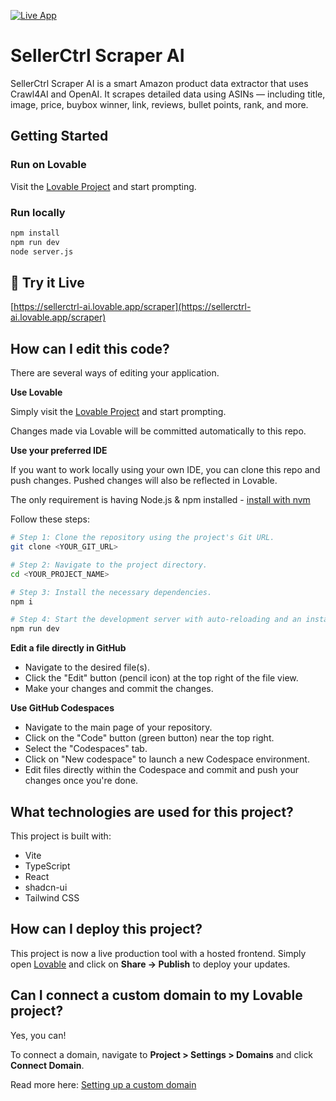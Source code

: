[![Live App](https://img.shields.io/badge/Visit%20App-sellerctrl--ai.lovable.app-orange?style=for-the-badge)](https://sellerctrl-ai.lovable.app/scraper)

# SellerCtrl Scraper AI

SellerCtrl Scraper AI is a smart Amazon product data extractor that uses Crawl4AI and OpenAI. It scrapes detailed data using ASINs — including title, image, price, buybox winner, link, reviews, bullet points, rank, and more.

## Getting Started

### Run on Lovable
Visit the [Lovable Project](https://lovable.dev/projects/77be9585-29f7-4d03-94b0-0ce9b51d6b84) and start prompting.

### Run locally
```sh
npm install
npm run dev
node server.js
```

## 🔗 Try it Live
[https://sellerctrl-ai.lovable.app/scraper](https://sellerctrl-ai.lovable.app/scraper)

## How can I edit this code?

There are several ways of editing your application.

**Use Lovable**

Simply visit the [Lovable Project](https://lovable.dev/projects/77be9585-29f7-4d03-94b0-0ce9b51d6b84) and start prompting.

Changes made via Lovable will be committed automatically to this repo.

**Use your preferred IDE**

If you want to work locally using your own IDE, you can clone this repo and push changes. Pushed changes will also be reflected in Lovable.

The only requirement is having Node.js & npm installed - [install with nvm](https://github.com/nvm-sh/nvm#installing-and-updating)

Follow these steps:

```sh
# Step 1: Clone the repository using the project's Git URL.
git clone <YOUR_GIT_URL>

# Step 2: Navigate to the project directory.
cd <YOUR_PROJECT_NAME>

# Step 3: Install the necessary dependencies.
npm i

# Step 4: Start the development server with auto-reloading and an instant preview.
npm run dev
```

**Edit a file directly in GitHub**

- Navigate to the desired file(s).
- Click the "Edit" button (pencil icon) at the top right of the file view.
- Make your changes and commit the changes.

**Use GitHub Codespaces**

- Navigate to the main page of your repository.
- Click on the "Code" button (green button) near the top right.
- Select the "Codespaces" tab.
- Click on "New codespace" to launch a new Codespace environment.
- Edit files directly within the Codespace and commit and push your changes once you're done.

## What technologies are used for this project?

This project is built with:

- Vite
- TypeScript
- React
- shadcn-ui
- Tailwind CSS

## How can I deploy this project?

This project is now a live production tool with a hosted frontend. Simply open [Lovable](https://lovable.dev/projects/77be9585-29f7-4d03-94b0-0ce9b51d6b84) and click on **Share -> Publish** to deploy your updates.

## Can I connect a custom domain to my Lovable project?

Yes, you can!

To connect a domain, navigate to **Project > Settings > Domains** and click **Connect Domain**.

Read more here: [Setting up a custom domain](https://docs.lovable.dev/tips-tricks/custom-domain#step-by-step-guide)
